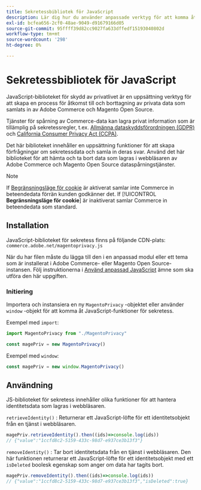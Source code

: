 ```yaml
---
title: Sekretessbibliotek för JavaScript
description: Lär dig hur du använder anpassade verktyg för att komma åt och ta bort kundpersonuppgifter som samlats in av Adobe Commerce och Magento Open Source.
exl-id: bcfea656-2cf0-48ae-9049-d91679166d05
source-git-commit: 95ffff39d82cc9027fa633dffedf15193040802d
workflow-type: tm+mt
source-wordcount: '298'
ht-degree: 0%

---
```


<!-- TODO: Remove this topic and redirect to the adobe-privacy-javascript-library.md when the Adobe privacy library has been integrated with Commerce. -->

# Sekretessbibliotek för JavaScript

JavaScript-biblioteket för skydd av privatlivet är en uppsättning verktyg för att skapa en process för åtkomst till och borttagning av privata data som samlats in av Adobe Commerce och Magento Open Source.

Tjänster för spårning av Commerce-data kan lagra privat information som är tillämplig på sekretessregler, t.ex. [Allmänna dataskyddsförordningen (GDPR)](gdpr.md) och [California Consumer Privacy Act (CCPA)](ccpa.md).

Det här biblioteket innehåller en uppsättning funktioner för att skapa förfrågningar om sekretessdata och samla in deras svar. Använd det här biblioteket för att hämta och ta bort data som lagras i webbläsaren av Adobe Commerce och Magento Open Source dataspårningstjänster.

>[!NOTE]
>
>If [Begränsningsläge för cookie](https://experienceleague.adobe.com/docs/commerce-admin/start/compliance/privacy/compliance-cookie-law.html) är aktiverat samlar inte Commerce in beteendedata förrän kunden godkänner det. If [!UICONTROL **Begränsningsläge för cookie**] är inaktiverat samlar Commerce in beteendedata som standard.

## Installation

JavaScript-biblioteket för sekretess finns på följande CDN-plats: `commerce.adobe.net/magentoprivacy.js`

När du har filen måste du lägga till den i en anpassad modul eller ett tema som är installerat i Adobe Commerce- eller Magento Open Source-instansen. Följ instruktionerna i [Använd anpassad JavaScript](https://developer.adobe.com/commerce/frontend-core/javascript/custom/) ämne som ska utföra den här uppgiften.

### Initiering

Importera och instansiera en ny `MagentoPrivacy` -objektet eller använder `window` -objekt för att komma åt JavaScript-funktioner för sekretess.

Exempel med `import`:

```js
import MagentoPrivacy from "./MagentoPrivacy"

const magePriv = new MagentoPrivacy()
```

Exempel med `window`:

```js
const magePriv = new window.MagentoPrivacy()
```

## Användning

JS-biblioteket för sekretess innehåller olika funktioner för att hantera identitetsdata som lagras i webbläsaren.

`retrieveIdentity()`
: Returnerar ett JavaScript-löfte för ett identitetsobjekt från en tjänst i webbläsaren.

```js
magePriv.retrieveIdentity().then((ids)=>console.log(ids))
// {"value":"1ccfd8c2-5159-433c-98d7-e937ce3b13f3"}
```

`removeIdentity()`
: Tar bort identitetsdata från en tjänst i webbläsaren.
Den här funktionen returnerar ett JavaScript-löfte för ett identitetsobjekt med ett `isDeleted` boolesk egenskap som anger om data har tagits bort.

```js
magePriv.removeIdentity().then((ids)=>console.log(ids))
// {"value":"1ccfd8c2-5159-433c-98d7-e937ce3b13f3","isDeleted":true}
```
